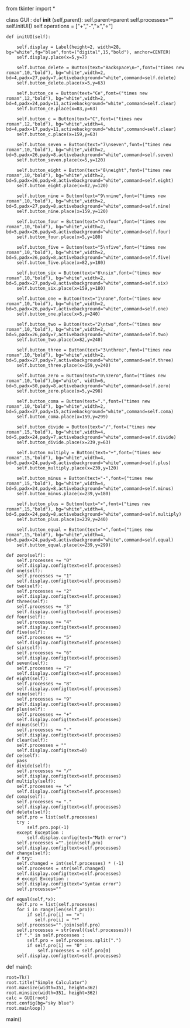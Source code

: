 
from tkinter import *

class GUI :
    def __init__ (self,parent):
        self.parent=parent
        self.processes=""
        self.initUI()
        self.operations = ["+","-","×","÷"]
    
    def initUI(self):
        
        self.display = Label(height=2, width=28, bg="white",fg="blue",font=("digital",15,"bold"), anchor=CENTER)
        self.display.place(x=5,y=7)
        
        self.button_delete = Button(text="Backspace\n⇽",font=("times new roman",10,"bold"), bg="white",width=2, bd=4,padx=27,pady=7,activebackground="white",command=self.delete)
        self.button_delete.place(x=5,y=63)
        
        self.button_ce = Button(text="Ce",font=("times new roman",12,"bold"), bg="white",width=2, bd=4,padx=24,pady=11,activebackground="white",command=self.clear)
        self.button_ce.place(x=83,y=63)
        
        self.button_c = Button(text="C",font=("times new roman",12,"bold"), bg="white",width=4, bd=4,padx=17,pady=11,activebackground="white",command=self.clear)
        self.button_c.place(x=159,y=63)
        
        self.button_seven = Button(text="7\nseven",font=("times new roman",10,"bold"), bg="white",width=2, bd=5,padx=26,pady=8,activebackground="white",command=self.seven)
        self.button_seven.place(x=5,y=120)

        self.button_eight = Button(text="8\neight",font=("times new roman",10,"bold"), bg="white",width=2, bd=5,padx=26,pady=8,activebackground="white",command=self.eight)
        self.button_eight.place(x=82,y=120)

        self.button_nine = Button(text="9\nnine",font=("times new roman",10,"bold"), bg="white",width=2, bd=5,padx=27,pady=8,activebackground="white",command=self.nine)
        self.button_nine.place(x=159,y=120)

        self.button_four = Button(text="4\nfour",font=("times new roman",10,"bold"), bg="white",width=2, bd=5,padx=26,pady=8,activebackground="white",command=self.four)
        self.button_four.place(x=5,y=180)
        
        self.button_five = Button(text="5\nfive",font=("times new roman",10,"bold"), bg="white",width=2, bd=5,padx=26,pady=8,activebackground="white",command=self.five)
        self.button_five.place(x=82,y=180)

        self.button_six = Button(text="6\nsix",font=("times new roman",10,"bold"), bg="white",width=2, bd=5,padx=27,pady=8,activebackground="white",command=self.six)
        self.button_six.place(x=159,y=180)
        
        self.button_one = Button(text="1\none",font=("times new roman",10,"bold"), bg="white",width=2, bd=5,padx=26,pady=7,activebackground="white",command=self.one)
        self.button_one.place(x=5,y=240)
        
        self.button_two = Button(text="2\ntwo",font=("times new roman",10,"bold"), bg="white",width=2, bd=5,padx=26,pady=7,activebackground="white",command=self.two)
        self.button_two.place(x=82,y=240)

        self.button_three = Button(text="3\nthree",font=("times new roman",10,"bold"), bg="white",width=2, bd=5,padx=27,pady=7,activebackground="white",command=self.three)
        self.button_three.place(x=159,y=240)

        self.button_zero = Button(text="0\nzero",font=("times new roman",10,"bold"),bg="white", width=6, bd=5,padx=50,pady=8,activebackground="white",command=self.zero)
        self.button_zero.place(x=5,y=298)
        
        self.button_coma = Button(text=".",font=("times new roman",10,"bold"), bg="white",width=2, bd=5,padx=27,pady=15,activebackground="white",command=self.coma)
        self.button_coma.place(x=159,y=299)

        self.button_divide = Button(text="/",font=("times new roman",15,"bold"), bg="white",width=4, bd=5,padx=24,pady=7,activebackground="white",command=self.divide)
        self.button_divide.place(x=239,y=63)

        self.button_multiply = Button(text="+",font=("times new roman",15,"bold"), bg="white",width=4, bd=5,padx=24,pady=8,activebackground="white",command=self.plus)        
        self.button_multiply.place(x=239,y=120)
        
        self.button_minus = Button(text="-",font=("times new roman",15,"bold"), bg="white",width=4, bd=5,padx=24,pady=8,activebackground="white",command=self.minus)
        self.button_minus.place(x=239,y=180)

        self.button_plus = Button(text="×",font=("times new roman",15,"bold"), bg="white",width=4, bd=5,padx=24,pady=8,activebackground="white",command=self.multiply)
        self.button_plus.place(x=239,y=240)

        self.button_equal = Button(text="=",font=("times new roman",15,"bold"), bg="white",width=4, bd=5,padx=24,pady=8,activebackground="white",command=self.equal)
        self.button_equal.place(x=239,y=299)
        
    def zero(self):
        self.processes += "0"
        self.display.config(text=self.processes)
    def one(self):
        self.processes += "1"
        self.display.config(text=self.processes)
    def two(self):
        self.processes += "2"
        self.display.config(text=self.processes)
    def three(self):
        self.processes += "3"
        self.display.config(text=self.processes)
    def four(self):
        self.processes += "4"
        self.display.config(text=self.processes)
    def five(self):
        self.processes += "5"
        self.display.config(text=self.processes)
    def six(self):
        self.processes += "6"
        self.display.config(text=self.processes)
    def seven(self):
        self.processes += "7"
        self.display.config(text=self.processes)
    def eight(self):
        self.processes += "8"
        self.display.config(text=self.processes)
    def nine(self):
        self.processes += "9"
        self.display.config(text=self.processes)
    def plus(self):
        self.processes += "+"
        self.display.config(text=self.processes)
    def minus(self):
        self.processes += "-"
        self.display.config(text=self.processes)
    def clear(self):
        self.processes = ""
        self.display.config(text=0)
    def ce(self):
        pass
    def divide(self):
        self.processes += "/"
        self.display.config(text=self.processes)
    def multiply(self):
        self.processes += "×"
        self.display.config(text=self.processes)
    def coma(self):
        self.processes += "."
        self.display.config(text=self.processes)
    def delete(self):
        self.pro = list(self.processes)
        try :
            self.pro.pop(-1)
        except Exception :
            self.display.config(text="Math error")
        self.processes ="".join(self.pro)
        self.display.config(text=self.processes)
    def change(self):
        # try:
        self.changed = int(self.processes) * (-1)
        self.processes = str(self.changed)
        self.display.config(text=self.processes)
        # except Exception :
        self.display.config(text="Syntax error")
        self.processes=""
            
    def equal(self,*x):
        self.pro = list(self.processes)
        for i in range(len(self.pro)):
            if self.pro[i] == "×":
               self.pro[i] = "*"
        self.processes="".join(self.pro)
        self.processes = str(eval((self.processes)))
        if "." in self.processes :
            self.pro = self.processes.split(".")
            if self.pro[1] == "0" :
                self.processes = self.pro[0]
        self.display.config(text=self.processes)   

def main():
    
    root=Tk()
    root.title("Simple Calculator")
    root.maxsize(width=351, height=362)
    root.minsize(width=351, height=362)
    calc = GUI(root)
    root.config(bg="sky blue")
    root.mainloop()
    
main()





